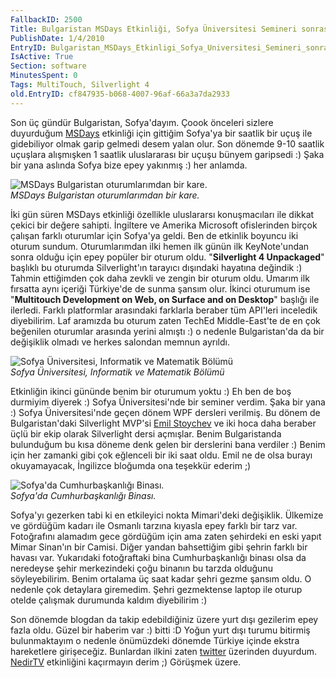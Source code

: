 ```yaml
---
FallbackID: 2500
Title: Bulgaristan MSDays Etkinliği, Sofya Üniversitesi Semineri sonrasında...
PublishDate: 1/4/2010
EntryID: Bulgaristan_MSDays_Etkinligi_Sofya_Universitesi_Semineri_sonrasinda
IsActive: True
Section: software
MinutesSpent: 0
Tags: MultiTouch, Silverlight 4
old.EntryID: cf847935-b068-4007-96af-66a3a7da2933
---
```

Son üç gündür Bulgaristan, Sofya'dayım. Çoook önceleri sizlere
duyurduğum
[MSDays](http://daron.yondem.com/tr/post/45624dfb-764a-447f-b48c-dd065018e378)
etkinliği için gittiğim Sofya'ya bir saatlik bir uçuş ile gidebiliyor
olmak garip gelmedi desem yalan olur. Son dönemde 9-10 saatlik uçuşlara
alışmışken 1 saatlik uluslararası bir uçuşu bünyem garipsedi :) Şaka bir
yana aslında Sofya bize epey yakınmış :) her anlamda.

![MSDays Bulgaristan oturumlarımdan bir
kare.](http://cdn.daron.yondem.com/assets/2500/31032010_1.jpg)\
*MSDays Bulgaristan oturumlarımdan bir kare.*

İki gün süren MSDays etkinliği özellikle uluslararsı konuşmacıları ile
dikkat çekici bir değere sahipti. İngiltere ve Amerika Microsoft
ofislerinden birçok çalışan farklı oturumlar için Sofya'ya geldi. Ben de
etkinlik boyuncu iki oturum sundum. Oturumlarımdan ilki hemen ilk günün
ilk KeyNote'undan sonra olduğu için epey popüler bir oturum oldu.
"**Silverlight 4 Unpackaged**" başlıklı bu oturumda Silverlight'ın
tarayıcı dışındaki hayatına değindik :) Tahmin ettiğimden çok daha
zevkli ve zengin bir oturum oldu. Umarım ilk fırsatta aynı içeriği
Türkiye'de de sunma şansım olur. İkinci oturumum ise "**Multitouch
Development on Web, on Surface and on Desktop**" başlığı ile ilerledi.
Farklı platformlar arasındaki farklarla beraber tüm API'leri inceledik
diyebilirim. Laf aramızda bu oturum zaten TechEd Middle-East'te de en
çok beğenilen oturumlar arasında yerini almıştı :) o nedenle
Bulgaristan'da da bir değişiklik olmadı ve herkes salondan memnun
ayrıldı.

![Sofya Üniversitesi, Informatik ve Matematik
Bölümü](http://cdn.daron.yondem.com/assets/2500/31032010_2.jpg)\
*Sofya Üniversitesi, Informatik ve Matematik Bölümü*

Etkinliğin ikinci gününde benim bir oturumum yoktu :) Eh ben de boş
durmiyim diyerek :) Sofya Üniversitesi'nde bir seminer verdim. Şaka bir
yana :) Sofya Üniversitesi'nde geçen dönem WPF dersleri verilmiş. Bu
dönem de Bulgaristan'daki Silverlight MVP'si [Emil
Stoychev](http://emil.silverlightshow.net/) ve iki hoca daha beraber
üçlü bir ekip olarak Silverlight dersi açmışlar. Benim Bulgaristanda
bulunduğum bu kısa döneme denk gelen bir derslerini bana verdiler :)
Benim için her zamanki gibi çok eğlenceli bir iki saat oldu. Emil ne de
olsa burayı okuyamayacak, İngilizce bloğumda ona teşekkür ederim ;)

![Sofya'da Cumhurbaşkanlığı
Binası.](http://cdn.daron.yondem.com/assets/2500/31032010_3.jpg)\
*Sofya'da Cumhurbaşkanlığı Binası.*

Sofya'yı gezerken tabi ki en etkileyici nokta Mimari'deki değişiklik.
Ülkemize ve gördüğüm kadarı ile Osmanlı tarzına kıyasla epey farklı bir
tarz var. Fotoğrafını alamadım gece gördüğüm için ama zaten şehirdeki en
eski yapıt Mimar Sinan'ın bir Camisi. Diğer yandan bahsettiğim gibi
şehrin farklı bir havası var. Yukarıdaki fotoğraftaki bina
Cumhurbaşkanlığı binası olsa da neredeyse şehir merkezindeki çoğu
binanın bu tarzda olduğunu söyleyebilirim. Benim ortalama üç saat kadar
şehri gezme şansım oldu. O nedenle çok detaylara giremedim. Şehri
gezmektense laptop ile oturup otelde çalışmak durumunda kaldım
diyebilirim :)

Son dönemde blogdan da takip edebildiğiniz üzere yurt dışı gezilerim
epey fazla oldu. Güzel bir haberim var :) bitti :D Yoğun yurt dışı
turumu bitirmiş bulunmaktayım o nedenle önümüzdeki dönemde Türkiye
içinde ekstra hareketlere girişeceğiz. Bunlardan ilkini zaten
[twitter](http://twitter.com/daronyondem) üzerinden duyurdum.
[NedirTV](http://www.nedirtv.com/haber/nedirtvcom-Seminerleri---4-Yildonumu.aspx)
etkinliğini kaçırmayın derim ;) Görüşmek üzere.


